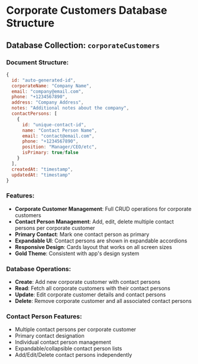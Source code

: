 # Corporate Customers Database Structure

## Database Collection: `corporateCustomers`

### Document Structure:
```javascript
{
  id: "auto-generated-id",
  corporateName: "Company Name",
  email: "company@email.com",
  phone: "+1234567890",
  address: "Company Address",
  notes: "Additional notes about the company",
  contactPersons: [
    {
      id: "unique-contact-id",
      name: "Contact Person Name",
      email: "contact@email.com",
      phone: "+1234567890",
      position: "Manager/CEO/etc",
      isPrimary: true/false
    }
  ],
  createdAt: "timestamp",
  updatedAt: "timestamp"
}
```

### Features:
- **Corporate Customer Management**: Full CRUD operations for corporate customers
- **Contact Person Management**: Add, edit, delete multiple contact persons per corporate customer
- **Primary Contact**: Mark one contact person as primary
- **Expandable UI**: Contact persons are shown in expandable accordions
- **Responsive Design**: Cards layout that works on all screen sizes
- **Gold Theme**: Consistent with app's design system

### Database Operations:
- **Create**: Add new corporate customer with contact persons
- **Read**: Fetch all corporate customers with their contact persons
- **Update**: Edit corporate customer details and contact persons
- **Delete**: Remove corporate customer and all associated contact persons

### Contact Person Features:
- Multiple contact persons per corporate customer
- Primary contact designation
- Individual contact person management
- Expandable/collapsible contact person lists
- Add/Edit/Delete contact persons independently

